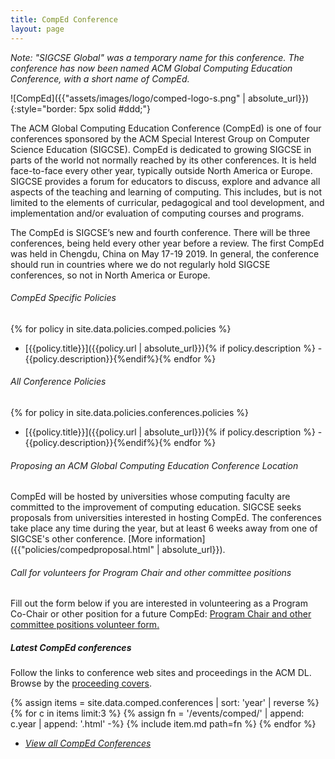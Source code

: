 ```yaml
---
title: CompEd Conference
layout: page
---
```


*Note: "SIGCSE Global" was a temporary name for this conference. The conference has now been named ACM Global Computing Education Conference, with a short name of CompEd.*

![CompEd]({{"assets/images/logo/comped-logo-s.png" | absolute_url}}){:style="border: 5px solid #ddd;"}

The ACM Global Computing Education Conference (CompEd) is one of four conferences sponsored by the ACM Special Interest Group on Computer Science Education (SIGCSE). CompEd is dedicated to growing SIGCSE in parts of the world not normally reached by its other conferences. It is held face-to-face every other year, typically outside North America or Europe. SIGCSE provides a forum for educators to discuss, explore and advance all aspects of the teaching and learning of computing. This includes, but is not limited to the elements of curricular, pedagogical and tool development, and implementation and/or evaluation of computing courses and programs.


The CompEd is SIGCSE’s new and fourth conference. There will be three conferences, being held every other year before a review. The first CompEd was held in Chengdu, China on May 17-19 2019. In general, the conference should run in countries where we do not regularly hold SIGCSE conferences, so not in North America or Europe.

<!-- The 2019 website is [here.](http://comped.acm.org/)

More information on the structure of the conference is available here: [Information about ACM Global Computing Education Conference.](https://docs.google.com/document/d/1kbI3dl3pcQxnlgFMHGmpbE0PN173WhaCZICmNw2EKME/edit?usp=sharing)
 -->

###### CompEd Specific Policies

{% for policy in site.data.policies.comped.policies %}
- [{{policy.title}}]({{policy.url | absolute_url}}){% if policy.description %} - {{policy.description}}{%endif%}{% endfor %}

###### All Conference Policies

{% for policy in site.data.policies.conferences.policies %}
- [{{policy.title}}]({{policy.url | absolute_url}}){% if policy.description %} - {{policy.description}}{%endif%}{% endfor %}

###### Proposing an ACM Global Computing Education Conference Location

CompEd will be hosted by universities whose computing faculty are committed to the improvement of computing education. SIGCSE seeks proposals from universities interested in hosting CompEd. The conferences take place any time during the year, but at least 6 weeks away from one of SIGCSE's other conference. [More information]({{"policies/compedproposal.html" | absolute_url}}).


###### Call for volunteers for Program Chair and other committee positions

Fill out the form below if you are interested in volunteering as a Program Co-Chair or other position for a future CompEd: [Program Chair and other committee positions volunteer form.](https://forms.gle/JHJoaSsSUPEK9Lfj9)


##### Latest CompEd conferences

Follow the links to conference web sites and proceedings in the ACM DL. Browse by the <a href="covers.html">proceeding covers</a>.

{% assign items = site.data.comped.conferences | sort: 'year' | reverse %}
{% for c in items limit:3 %}
    {% assign fn = '/events/comped/' | append: c.year | append: '.html' -%}
    {% include item.md path=fn %}
{% endfor %}
- <a href="conferences.html"><i>View all CompEd Conferences</i></a>

